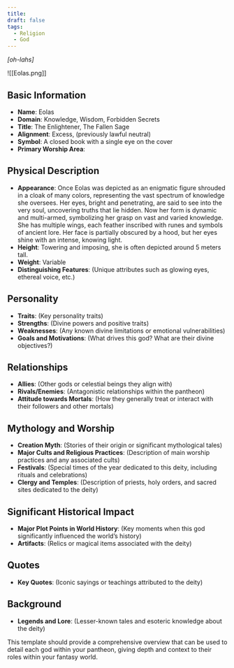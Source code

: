 ```yaml
---
title: 
draft: false
tags:
  - Religion
  - God
---
```

*[oh-lahs]*

![[Eolas.png]]
## Basic Information

- **Name**: Eolas
- **Domain**: Knowledge, Wisdom, Forbidden Secrets
- **Title**: The Enlightener, The Fallen Sage
- **Alignment**: Excess, (previously lawful neutral)
- **Symbol**: A closed book with a single eye on the cover
- **Primary Worship Area**: 

## Physical Description

- **Appearance**: Once Eolas was depicted as an enigmatic figure shrouded in a cloak of many colors, representing the vast spectrum of knowledge she oversees. Her eyes, bright and penetrating, are said to see into the very soul, uncovering truths that lie hidden. Now her form is dynamic and multi-armed, symbolizing her grasp on vast and varied knowledge. She has multiple wings, each feather inscribed with runes and symbols of ancient lore. Her face is partially obscured by a hood, but her eyes shine with an intense, knowing light.
- **Height**: Towering and imposing, she is often depicted around 5 meters tall. 
- **Weight**: Variable
- **Distinguishing Features**: (Unique attributes such as glowing eyes, ethereal voice, etc.)

## Personality

- **Traits**: (Key personality traits)
- **Strengths**: (Divine powers and positive traits)
- **Weaknesses**: (Any known divine limitations or emotional vulnerabilities)
- **Goals and Motivations**: (What drives this god? What are their divine objectives?)

## Relationships

- **Allies**: (Other gods or celestial beings they align with)
- **Rivals/Enemies**: (Antagonistic relationships within the pantheon)
- **Attitude towards Mortals**: (How they generally treat or interact with their followers and other mortals)

## Mythology and Worship

- **Creation Myth**: (Stories of their origin or significant mythological tales)
- **Major Cults and Religious Practices**: (Description of main worship practices and any associated cults)
- **Festivals**: (Special times of the year dedicated to this deity, including rituals and celebrations)
- **Clergy and Temples**: (Description of priests, holy orders, and sacred sites dedicated to the deity)

## Significant Historical Impact

- **Major Plot Points in World History**: (Key moments when this god significantly influenced the world’s history)
- **Artifacts**: (Relics or magical items associated with the deity)

## Quotes

- **Key Quotes**: (Iconic sayings or teachings attributed to the deity)

## Background

- **Legends and Lore**: (Lesser-known tales and esoteric knowledge about the deity)

This template should provide a comprehensive overview that can be used to detail each god within your pantheon, giving depth and context to their roles within your fantasy world.